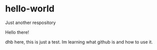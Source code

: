 # hello-world
Just another respository

Hello there!

dhb here, this is just a test. Im learning what github is and how to use it.
